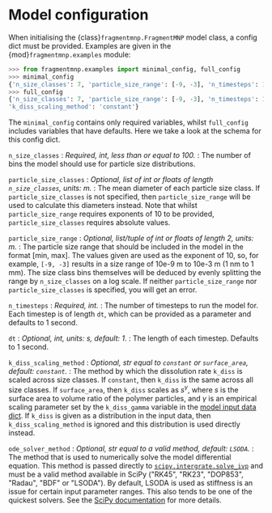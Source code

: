 # Model configuration

When initialising the {class}`fragmentmnp.FragmentMNP` model class, a config dict must be provided. Examples are given in the {mod}`fragmentmnp.examples` module:

```python
>>> from fragmentmnp.examples import minimal_config, full_config
>>> minimal_config
{'n_size_classes': 7, 'particle_size_range': [-9, -3], 'n_timesteps': 100}
>>> full_config
{'n_size_classes': 7, 'particle_size_range': [-9, -3], 'n_timesteps': 100, 'dt': 1,
'k_diss_scaling_method': 'constant'}
```

The `minimal_config` contains only required variables, whilst `full_config` includes variables that have defaults. Here we take a look at the schema for this config dict.

`n_size_classes`
: *Required, int, less than or equal to 100.*
: The number of bins the model should use for particle size distributions.

`particle_size_classes`
: *Optional, list of int or floats of length `n_size_classes`, units: m.*
: The mean diameter of each particle size class. If `particle_size_classes` is not specified, then `particle_size_range` will be used to calculate this diameters instead. Note that whilst `particle_size_range` requires exponents of 10 to be provided, `particle_size_classes` requires absolute values.

`particle_size_range`
: *Optional, list/tuple of int or floats of length 2, units: m.*
: The particle size range that should be included in the model in the format [min, max]. The values given are used as the exponent of 10, so, for example, `[-9, -3]` results in a size range of 10e-9 m to 10e-3 m (1 nm to 1 mm). The size class bins themselves will be deduced by evenly splitting the range by `n_size_classes` on a log scale. If neither `particle_size_range` nor `particle_size_classes` is specified, you will get an error.

`n_timesteps`
: *Required, int.*
: The number of timesteps to run the model for. Each timestep is of length `dt`, which can be provided as a parameter and defaults to 1 second.

`dt`
: *Optional, int, units: s, default: 1*.
: The length of each timestep. Defaults to 1 second.

`k_diss_scaling_method`
: *Optional, str equal to `constant` or `surface_area`, default: `constant`.*
: The method by which the dissolution rate `k_diss` is scaled across size classes. If `constant`, then `k_diss` is the same across all size classes. If `surface_area`, then `k_diss` scales as $s^\gamma$, where $s$ is the surface area to volume ratio of the polymer particles, and $\gamma$ is an empirical scaling parameter set by the `k_diss_gamma` variable in the [model input data dict](input-data). If `k_diss` is given as a distribution in the input data, then `k_diss_scaling_method` is ignored and this distribution is used directly instead.

`ode_solver_method`
: *Optional, str equal to a valid method, default: `LSODA`.*
: The method that is used to numerically solve the model differential equation. This method is passed directly to [`scipy.intergrate.solve_ivp`](https://docs.scipy.org/doc/scipy/reference/generated/scipy.integrate.solve_ivp.html) and must be a valid method available in SciPy ("RK45", "RK23", "DOP853", "Radau", "BDF" or "LSODA"). By default, LSODA is used as stiffness is an issue for certain input parameter ranges. This also tends to be one of the quickest solvers. See the [SciPy documentation](https://docs.scipy.org/doc/scipy/reference/generated/scipy.integrate.solve_ivp.html) for more details.